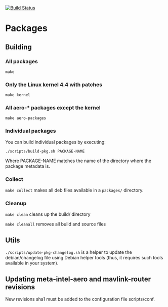 [![Build Status](https://travis-ci.org/intel-aero/packages.svg?branch=master)](https://travis-ci.org/intel-aero/packages)

# Packages

## Building

### All packages

`make`

### Only the Linux kernel 4.4 with patches

`make kernel`

### All aero-* packages except the kernel

`make aero-packages`

### Individual packages

You can build individual packages by executing:

```
./scripts/build-pkg.sh PACKAGE-NAME
```

Where PACKAGE-NAME matches the name of the directory where the package metadata is.

### Collect

`make collect` makes all deb files available in a `packages/` directory.

### Cleanup

`make clean` cleans up the build/ directory

`make cleanall` removes all build and source files

## Utils

`./scripts/update-pkg-changelog.sh` is a helper to update the debian/changelog file
using Debian helper tools (thus, it requires such tools available in your system).

## Updating meta-intel-aero and mavlink-router revisions

New revisions sha1 must be added to the configuration file scripts/conf.

